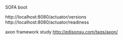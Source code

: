 
SOFA boot

http://localhost:8080/actuator/versions
http://localhost:8080/actuator/readiness

axon framework study
http://edisonxu.com/tags/axon/

